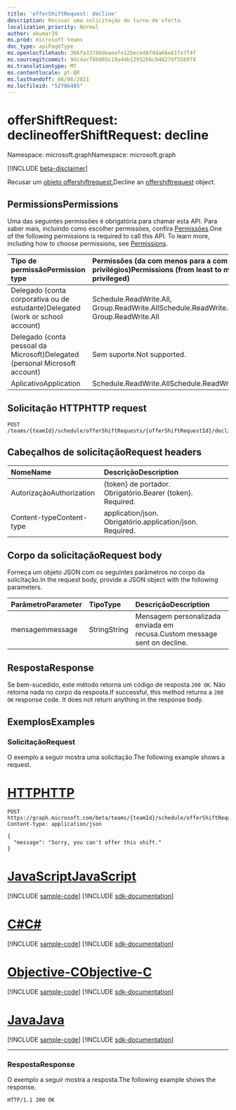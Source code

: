 ```yaml
---
title: 'offerShiftRequest: decline'
description: Recusar uma solicitação de turno de oferta.
localization_priority: Normal
author: akumar39
ms.prod: microsoft-teams
doc_type: apiPageType
ms.openlocfilehash: 366fa33786deaeefe12beced8fdda66e61fe7f4f
ms.sourcegitcommit: 94c4acf8bd03c10a44b12952b6cb4827df55b978
ms.translationtype: MT
ms.contentlocale: pt-BR
ms.lasthandoff: 06/06/2021
ms.locfileid: "52786485"
---
```

# <a name="offershiftrequest-decline"></a><span data-ttu-id="227e9-103">offerShiftRequest: decline</span><span class="sxs-lookup"><span data-stu-id="227e9-103">offerShiftRequest: decline</span></span>

<span data-ttu-id="227e9-104">Namespace: microsoft.graph</span><span class="sxs-lookup"><span data-stu-id="227e9-104">Namespace: microsoft.graph</span></span>

[!INCLUDE [beta-disclaimer](../../includes/beta-disclaimer.md)]

<span data-ttu-id="227e9-105">Recusar um [objeto offershiftrequest.](../resources/offershiftrequest.md)</span><span class="sxs-lookup"><span data-stu-id="227e9-105">Decline an [offershiftrequest](../resources/offershiftrequest.md) object.</span></span>

## <a name="permissions"></a><span data-ttu-id="227e9-106">Permissions</span><span class="sxs-lookup"><span data-stu-id="227e9-106">Permissions</span></span>

<span data-ttu-id="227e9-p101">Uma das seguintes permissões é obrigatória para chamar esta API. Para saber mais, incluindo como escolher permissões, confira [Permissões](/graph/permissions-reference).</span><span class="sxs-lookup"><span data-stu-id="227e9-p101">One of the following permissions is required to call this API. To learn more, including how to choose permissions, see [Permissions](/graph/permissions-reference).</span></span>

| <span data-ttu-id="227e9-109">Tipo de permissão</span><span class="sxs-lookup"><span data-stu-id="227e9-109">Permission type</span></span>                        | <span data-ttu-id="227e9-110">Permissões (da com menos para a com mais privilégios)</span><span class="sxs-lookup"><span data-stu-id="227e9-110">Permissions (from least to most privileged)</span></span> |
|:---------------------------------------|:--------------------------------------------|
| <span data-ttu-id="227e9-111">Delegado (conta corporativa ou de estudante)</span><span class="sxs-lookup"><span data-stu-id="227e9-111">Delegated (work or school account)</span></span>     | <span data-ttu-id="227e9-112">Schedule.ReadWrite.All, Group.ReadWrite.All</span><span class="sxs-lookup"><span data-stu-id="227e9-112">Schedule.ReadWrite.All, Group.ReadWrite.All</span></span> |
| <span data-ttu-id="227e9-113">Delegado (conta pessoal da Microsoft)</span><span class="sxs-lookup"><span data-stu-id="227e9-113">Delegated (personal Microsoft account)</span></span> | <span data-ttu-id="227e9-114">Sem suporte.</span><span class="sxs-lookup"><span data-stu-id="227e9-114">Not supported.</span></span> |
| <span data-ttu-id="227e9-115">Aplicativo</span><span class="sxs-lookup"><span data-stu-id="227e9-115">Application</span></span>                            | <span data-ttu-id="227e9-116">Schedule.ReadWrite.All</span><span class="sxs-lookup"><span data-stu-id="227e9-116">Schedule.ReadWrite.All</span></span> |

## <a name="http-request"></a><span data-ttu-id="227e9-117">Solicitação HTTP</span><span class="sxs-lookup"><span data-stu-id="227e9-117">HTTP request</span></span>

<!-- { "blockType": "ignored" } -->

```http
POST /teams/{teamId}/schedule/offerShiftRequests/{offerShiftRequestId}/decline
```

## <a name="request-headers"></a><span data-ttu-id="227e9-118">Cabeçalhos de solicitação</span><span class="sxs-lookup"><span data-stu-id="227e9-118">Request headers</span></span>

| <span data-ttu-id="227e9-119">Nome</span><span class="sxs-lookup"><span data-stu-id="227e9-119">Name</span></span>          | <span data-ttu-id="227e9-120">Descrição</span><span class="sxs-lookup"><span data-stu-id="227e9-120">Description</span></span>   |
|:--------------|:--------------|
| <span data-ttu-id="227e9-121">Autorização</span><span class="sxs-lookup"><span data-stu-id="227e9-121">Authorization</span></span> | <span data-ttu-id="227e9-p102">{token} de portador. Obrigatório.</span><span class="sxs-lookup"><span data-stu-id="227e9-p102">Bearer {token}. Required.</span></span> |
| <span data-ttu-id="227e9-124">Content-type</span><span class="sxs-lookup"><span data-stu-id="227e9-124">Content-type</span></span> | <span data-ttu-id="227e9-p103">application/json. Obrigatório.</span><span class="sxs-lookup"><span data-stu-id="227e9-p103">application/json. Required.</span></span> |

## <a name="request-body"></a><span data-ttu-id="227e9-127">Corpo da solicitação</span><span class="sxs-lookup"><span data-stu-id="227e9-127">Request body</span></span>

<span data-ttu-id="227e9-128">Forneça um objeto JSON com os seguintes parâmetros no corpo da solicitação.</span><span class="sxs-lookup"><span data-stu-id="227e9-128">In the request body, provide a JSON object with the following parameters.</span></span>

| <span data-ttu-id="227e9-129">Parâmetro</span><span class="sxs-lookup"><span data-stu-id="227e9-129">Parameter</span></span>    | <span data-ttu-id="227e9-130">Tipo</span><span class="sxs-lookup"><span data-stu-id="227e9-130">Type</span></span>        | <span data-ttu-id="227e9-131">Descrição</span><span class="sxs-lookup"><span data-stu-id="227e9-131">Description</span></span> |
|:-------------|:------------|:------------|
|<span data-ttu-id="227e9-132">mensagem</span><span class="sxs-lookup"><span data-stu-id="227e9-132">message</span></span>|<span data-ttu-id="227e9-133">String</span><span class="sxs-lookup"><span data-stu-id="227e9-133">String</span></span>|<span data-ttu-id="227e9-134">Mensagem personalizada enviada em recusa.</span><span class="sxs-lookup"><span data-stu-id="227e9-134">Custom message sent on decline.</span></span>|

## <a name="response"></a><span data-ttu-id="227e9-135">Resposta</span><span class="sxs-lookup"><span data-stu-id="227e9-135">Response</span></span>

<span data-ttu-id="227e9-p104">Se bem-sucedido, este método retorna um código de resposta `200 OK`. Não retorna nada no corpo da resposta.</span><span class="sxs-lookup"><span data-stu-id="227e9-p104">If successful, this method returns a `200 OK` response code. It does not return anything in the response body.</span></span>

## <a name="examples"></a><span data-ttu-id="227e9-138">Exemplos</span><span class="sxs-lookup"><span data-stu-id="227e9-138">Examples</span></span>

### <a name="request"></a><span data-ttu-id="227e9-139">Solicitação</span><span class="sxs-lookup"><span data-stu-id="227e9-139">Request</span></span>

<span data-ttu-id="227e9-140">O exemplo a seguir mostra uma solicitação.</span><span class="sxs-lookup"><span data-stu-id="227e9-140">The following example shows a request.</span></span>

# <a name="http"></a>[<span data-ttu-id="227e9-141">HTTP</span><span class="sxs-lookup"><span data-stu-id="227e9-141">HTTP</span></span>](#tab/http)
<!-- {
  "blockType": "request",
  "name": "offershiftrequest_decline"
}-->

```http
POST https://graph.microsoft.com/beta/teams/{teamId}/schedule/offerShiftRequests/{offerShiftRequestId}/decline
Content-type: application/json

{
  "message": "Sorry, you can't offer this shift."
}
```
# <a name="javascript"></a>[<span data-ttu-id="227e9-142">JavaScript</span><span class="sxs-lookup"><span data-stu-id="227e9-142">JavaScript</span></span>](#tab/javascript)
[!INCLUDE [sample-code](../includes/snippets/javascript/offershiftrequest-decline-javascript-snippets.md)]
[!INCLUDE [sdk-documentation](../includes/snippets/snippets-sdk-documentation-link.md)]

# <a name="c"></a>[<span data-ttu-id="227e9-143">C#</span><span class="sxs-lookup"><span data-stu-id="227e9-143">C#</span></span>](#tab/csharp)
[!INCLUDE [sample-code](../includes/snippets/csharp/offershiftrequest-decline-csharp-snippets.md)]
[!INCLUDE [sdk-documentation](../includes/snippets/snippets-sdk-documentation-link.md)]

# <a name="objective-c"></a>[<span data-ttu-id="227e9-144">Objective-C</span><span class="sxs-lookup"><span data-stu-id="227e9-144">Objective-C</span></span>](#tab/objc)
[!INCLUDE [sample-code](../includes/snippets/objc/offershiftrequest-decline-objc-snippets.md)]
[!INCLUDE [sdk-documentation](../includes/snippets/snippets-sdk-documentation-link.md)]

# <a name="java"></a>[<span data-ttu-id="227e9-145">Java</span><span class="sxs-lookup"><span data-stu-id="227e9-145">Java</span></span>](#tab/java)
[!INCLUDE [sample-code](../includes/snippets/java/offershiftrequest-decline-java-snippets.md)]
[!INCLUDE [sdk-documentation](../includes/snippets/snippets-sdk-documentation-link.md)]

---


### <a name="response"></a><span data-ttu-id="227e9-146">Resposta</span><span class="sxs-lookup"><span data-stu-id="227e9-146">Response</span></span>

<span data-ttu-id="227e9-147">O exemplo a seguir mostra a resposta.</span><span class="sxs-lookup"><span data-stu-id="227e9-147">The following example shows the response.</span></span>
<!-- {
  "blockType": "response"
} -->

```http
HTTP/1.1 200 OK
```

<!-- uuid: 16cd6b66-4b1a-43a1-adaf-3a886856ed98
2019-02-04 14:57:30 UTC -->
<!-- {
  "type": "#page.annotation",
  "description": "offerShiftRequest: decline",
  "keywords": "",
  "section": "documentation",
  "tocPath": ""
}-->


